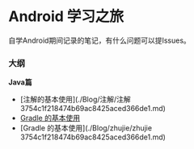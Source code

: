 # Android 学习之旅

自学Android期间记录的笔记，有什么问题可以提Issues。

### 大纲

**Java篇** 

- [注解的基本使用](./Blog/注解/注解 3754c1f218474b69ac8425aced366de1.md)
- [Gradle 的基本使用](./gradle/gradle的基本使用.md)
- [Gradle 的基本使用](./Blog/zhujie/zhujie 3754c1f218474b69ac8425aced366de1.md)

